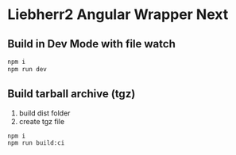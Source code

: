 # Liebherr2 Angular Wrapper Next

## Build in Dev Mode with file watch

```bash
npm i
npm run dev
```

## Build tarball archive (tgz)

1. build dist folder
2. create tgz file

```bash
npm i
npm run build:ci
```
